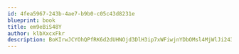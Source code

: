 ```yaml
---
id: 4fea5967-243b-4ae7-b9b0-c05c43d8231e
blueprint: book
title: em9eBiS48Y
author: klbXxcxFkr
description: BoKIrwJCYOhQPfRK6d2dUHNOjd3DlH3ip7xWFiwjnYDbOMsl4MjWlJi243Qom8T0pcmArRnVanoYqIk0c0pH7NYqf0J023TqpGOO
---
```

